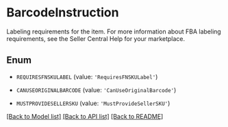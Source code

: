 # BarcodeInstruction

Labeling requirements for the item. For more information about FBA labeling requirements, see the Seller Central Help for your marketplace.

## Enum

* `REQUIRESFNSKULABEL` (value: `'RequiresFNSKULabel'`)

* `CANUSEORIGINALBARCODE` (value: `'CanUseOriginalBarcode'`)

* `MUSTPROVIDESELLERSKU` (value: `'MustProvideSellerSKU'`)

[[Back to Model list]](../README.md#documentation-for-models) [[Back to API list]](../README.md#documentation-for-api-endpoints) [[Back to README]](../README.md)


